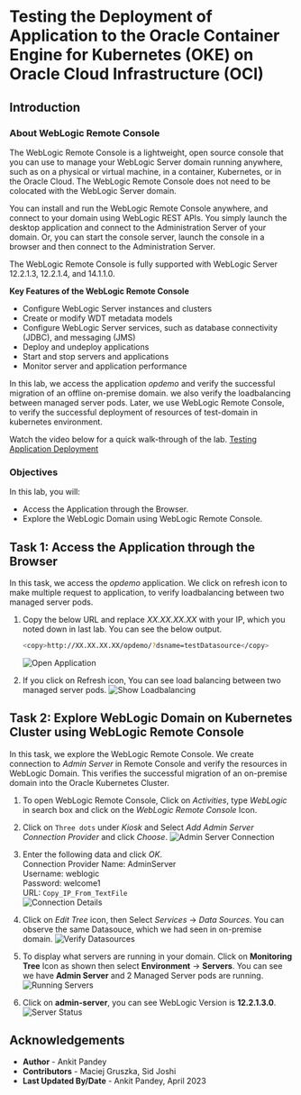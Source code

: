 # Testing the Deployment of Application to the Oracle Container Engine for Kubernetes (OKE) on Oracle Cloud Infrastructure (OCI) 

## Introduction

### About WebLogic Remote Console

The WebLogic Remote Console is a lightweight, open source console that you can use to manage your WebLogic Server domain running anywhere, such as on a physical or virtual machine, in a container, Kubernetes, or in the Oracle Cloud. The WebLogic Remote Console does not need to be colocated with the WebLogic Server domain.

You can install and run the WebLogic Remote Console anywhere, and connect to your domain using WebLogic REST APIs. You simply launch the desktop application and connect to the Administration Server of your domain. Or, you can start the console server, launch the console in a browser and then connect to the Administration Server.

The WebLogic Remote Console is fully supported with WebLogic Server 12.2.1.3, 12.2.1.4, and 14.1.1.0.

**Key Features of the WebLogic Remote Console**

* Configure WebLogic Server instances and clusters
* Create or modify WDT metadata models
* Configure WebLogic Server services, such as database connectivity (JDBC), and messaging (JMS)
* Deploy and undeploy applications
* Start and stop servers and applications
* Monitor server and application performance

In this lab, we access the application *opdemo* and verify the successful migration of an offline on-premise domain. we also verify the loadbalancing between managed server pods. Later, we use WebLogic Remote Console, to verify the successful deployment of resources of test-domain in kubernetes environment.

Watch the video below for a quick walk-through of the lab.
[Testing Application Deployment](videohub:1_kcvw3xrf)

### Objectives

In this lab, you will:

* Access the Application through the Browser.
* Explore the WebLogic Domain using WebLogic Remote Console.


## Task 1: Access the Application through the Browser

In this task, we access the *opdemo* application. We click on refresh icon to make multiple request to application, to verify loadbalancing between two managed server pods.

1. Copy the below URL and replace *XX.XX.XX.XX* with your IP, which you noted down in last lab. You can see the below output.
    ```bash
    <copy>http://XX.XX.XX.XX/opdemo/?dsname=testDatasource</copy>
    ```
    ![Open Application](images/open-application.png)


2. If you click on Refresh icon, You can see load balancing between two managed server pods.
    ![Show Loadbalancing](images/show-load-balancing.png)


## Task 2: Explore WebLogic Domain on Kubernetes Cluster using WebLogic Remote Console

In this task, we explore the WebLogic Remote Console. We create connection to *Admin Server* in Remote Console and verify the resources in WebLogic Domain. This verifies the successful migration of an on-premise domain into the Oracle Kubernetes Cluster. 

1. To open WebLogic Remote Console, Click on *Activities*, type *WebLogic* in search box and click on the *WebLogic Remote Console* Icon.

2. Click on `Three dots` under *Kiosk* and Select *Add Admin Server Connection Provider* and click *Choose*.
    ![Admin Server Connection](images/adminserver-connection.png)

3. Enter the following data and click *OK*.<br>
    Connection Provider Name: AdminServer<br>
    Username: weblogic<br>
    Password: welcome1<br>
    URL:  `Copy_IP_From_TextFile`</br>
    ![Connection Details](images/connection-details.png)

4. Click on *Edit Tree* icon, then Select *Services* -> *Data Sources*. You can observe the same Datasouce, which we had seen in on-premise domain.
    ![Verify Datasources](images/verify-datasources.png)

5. To display what servers are running in your domain. Click on **Monitoring Tree** Icon as shown then select **Environment** -> **Servers**. You can see we have **Admin Server** and 2 Managed Server pods are running. 
    ![Running Servers](images/running-server-status.png)

6. Click on **admin-server**, you can see WebLogic Version is **12.2.1.3.0**. 
    ![Server Status](images/wls-version.png)
    


## Acknowledgements

* **Author** -  Ankit Pandey
* **Contributors** - Maciej Gruszka, Sid Joshi
* **Last Updated By/Date** - Ankit Pandey, April 2023